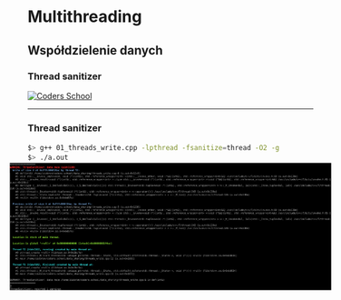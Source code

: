 <!-- .slide: data-background="#111111" -->

# Multithreading

## Współdzielenie danych

### Thread sanitizer

<a href="https://coders.school">
    <img width="500" data-src="../coders_school_logo.png" alt="Coders School" class="plain">
</a>

___

### Thread sanitizer

```bash
$> g++ 01_threads_write.cpp -lpthread -fsanitize=thread -O2 -g
$> ./a.out
```
<img src="img/tsan.png" class="plain" style="transform: scale(1.125);">